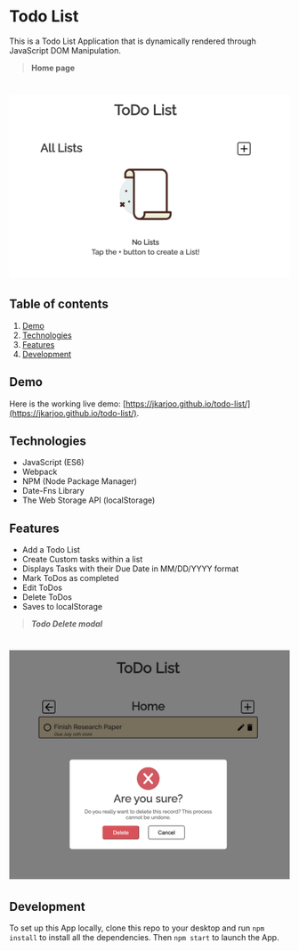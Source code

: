 # Todo List

This is a Todo List Application that is dynamically rendered through JavaScript DOM Manipulation.

> **Home page**

# ![Todo List](images/screenshot.png)

## Table of contents

1. [Demo](#demo)
2. [Technologies](#technologies)
3. [Features](#features)
4. [Development](#development)

## Demo

Here is the working live demo:
[https://jkarjoo.github.io/todo-list/](https://jkarjoo.github.io/todo-list/).

## Technologies

- JavaScript (ES6)
- Webpack
- NPM (Node Package Manager)
- Date-Fns Library
- The Web Storage API (localStorage)

## Features

- Add a Todo List
- Create Custom tasks within a list
- Displays Tasks with their Due Date in MM/DD/YYYY format
- Mark ToDos as completed
- Edit ToDos
- Delete ToDos
- Saves to localStorage

> **_Todo Delete modal_**

# ![Todo List](images/screenshot2.png)

## Development

To set up this App locally, clone this repo to your desktop and run `npm install` to install all the dependencies. Then `npm start` to launch the App.
